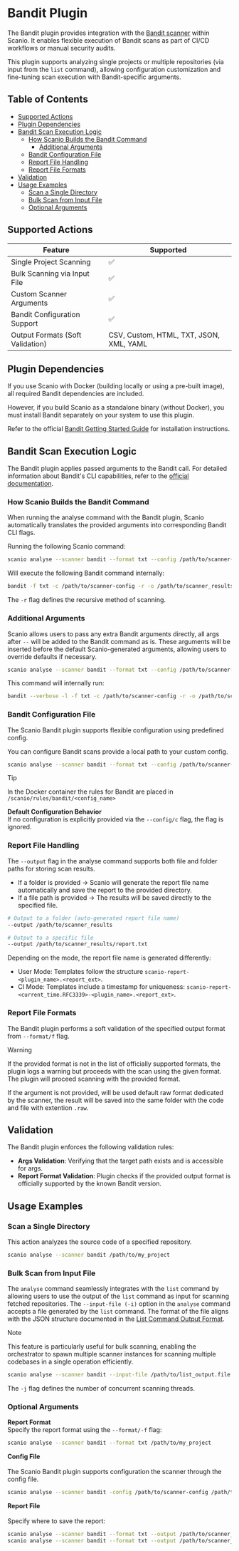 # Bandit Plugin

The Bandit plugin provides integration with the [Bandit scanner](https://github.com/PyCQA/bandit) within Scanio. It enables flexible execution of Bandit scans as part of CI/CD workflows or manual security audits.

This plugin supports analyzing single projects or multiple repositories (via input from the `list` command), allowing configuration customization and fine-tuning scan execution with Bandit-specific arguments.

## Table of Contents
- [Supported Actions](#supported-actions)
- [Plugin Dependencies](#plugin-dependencies)
- [Bandit Scan Execution Logic](#bandit-scan-execution-logic)
  - [How Scanio Builds the Bandit Command](#how-scanio-builds-the-bandit-command)
    - [Additional Arguments](#additional-arguments)  
  - [Bandit Configuration File](#bandit-configuration-file)
  - [Report File Handling](#report-file-handling)
  - [Report File Formats](#report-file-formats)
- [Validation](#validation)
- [Usage Examples](#usage-examples)
  - [Scan a Single Directory](#scan-a-single-directory)
  - [Bulk Scan from Input File](#bulk-scan-from-input-file)
  - [Optional Arguments](#optional-arguments)


## Supported Actions
| Feature                         | Supported                          |
|--------------------------------|-------------------------------------|
| Single Project Scanning        | ✅                                  |
| Bulk Scanning via Input File   | ✅                                  |
| Custom Scanner Arguments       | ✅                                  |
| Bandit Configuration Support   | ✅                                  |
| Output Formats (Soft Validation) | CSV, Custom, HTML, TXT, JSON, XML, YAML |


## Plugin Dependencies
If you use Scanio with Docker (building locally or using a pre-built image), all required Bandit dependencies are included.

However, if you build Scanio as a standalone binary (without Docker), you must install Bandit separately on your system to use this plugin.

Refer to the official [Bandit Getting Started Guide](https://bandit.readthedocs.io/en/latest/start.html) for installation instructions.

## Bandit Scan Execution Logic
The Bandit plugin applies passed arguments to the Bandit call. For detailed information about Bandit's CLI capabilities, refer to the [official documentation](https://bandit.readthedocs.io/en/latest/start.html#usage).

### How Scanio Builds the Bandit Command
When running the analyse command with the Bandit plugin, Scanio automatically translates the provided arguments into corresponding Bandit CLI flags.

Running the following Scanio command:
```bash
scanio analyse --scanner bandit --format txt --config /path/to/scanner-config --output /path/to/scanner_results /path/to/my_project
```
Will execute the following Bandit command internally:
```bash
bandit -f txt -c /path/to/scanner-config -r -o /path/to/scanner_results /path/to/my_project
```

The `-r` flag defines the recursive method of scanning. 

### Additional Arguments 
Scanio allows users to pass any extra Bandit arguments directly, all args after `--` will be added to the Bandit command as is. These arguments will be inserted before the default Scanio-generated arguments, allowing users to override defaults if necessary.
```bash
scanio analyse --scanner bandit --format txt --config /path/to/scanner-config --output /path/to/scanner_results /path/to/my_project -- --verbose -l
```

This command will internally run:
```bash
bandit --verbose -l -f txt -c /path/to/scanner-config -r -o /path/to/scanner_results /path/to/my_project
```

### Bandit Configuration File

The Scanio Bandit plugin supports flexible configuration using predefined config.

You can configure Bandit scans provide a local path to your custom config.
```bash
scanio analyse --scanner bandit --format txt --config /path/to/scanner-config --output /path/to/scanner_results /path/to/my_project
```
> [!TIP]
> In the Docker container the rules for Bandit are placed in `/scanio/rules/bandit/<config_name>`

**Default Configuration Behavior**<br>
If no configuration is explicitly provided via the `--config/c` flag, the flag is ignored.

### Report File Handling
The `--output` flag in the analyse command supports both file and folder paths for storing scan results.

- If a folder is provided → Scanio will generate the report file name automatically and save the report to the provided directory.
- If a file path is provided → The results will be saved directly to the specified file.

```bash
# Output to a folder (auto-generated report file name)
--output /path/to/scanner_results

# Output to a specific file
--output /path/to/scanner_results/report.txt
```

Depending on the mode, the report file name is generated differently:
- User Mode: Templates follow the structure `scanio-report-<plugin_name>.<report_ext>`.
- CI Mode: Templates include a timestamp for uniqueness: `scanio-report-<current_time.RFC3339>-<plugin_name>.<report_ext>`.

### Report File Formats
The Bandit plugin performs a soft validation of the specified output format from `--format/f` flag.

> [!WARNING]
> If the provided format is not in the list of officially supported formats, the plugin logs a warning but proceeds with the scan using the given format. The plugin will proceed scanning with the provided format.

If the argument is not provided, will be used default raw format dedicated by the scanner, the result will be saved into the same folder with the code and file with extention `.raw`.

## Validation
The Bandit plugin enforces the following validation rules:
- **Args Validation**: Verifying that the target path exists and is accessible for args.
- **Report Format Validation**: Plugin checks if the provided output format is officially supported by the known Bandit version.

## Usage Examples

### Scan a Single Directory
This action analyzes the source code of a specified repository.
```bash
scanio analyse --scanner bandit /path/to/my_project
```

### Bulk Scan from Input File
The `analyse` command seamlessly integrates with the `list` command by allowing users to use the output of the `list` command as input for scanning fetched repositories. The `--input-file (-i)` option in the `analyse` command accepts a file generated by the `list` command. The format of the file aligns with the JSON structure documented in the [List Command Output Format](cmd-list.md#command-output-format).

> [!NOTE]  
> This feature is particularly useful for bulk scanning, enabling the orchestrator to spawn multiple scanner instances for scanning multiple codebases in a single operation efficiently.

```bash
scanio analyse --scanner bandit --input-file /path/to/list_output.file -j 5 /path/to/my_project
```

The `-j` flag defines the number of concurrent scanning threads.

### Optional Arguments

**Report Format**<br> 
Specify the report format using the `--format/-f` flag:
```bash
scanio analyse --scanner bandit --format txt /path/to/my_project
```

**Config File**<br>  
The Scanio Bandit plugin supports configuration the scanner through the config file.

```bash
scanio analyse --scanner bandit -config /path/to/scanner-config /path/to/my_project
```

**Report File**<br>  
Specify where to save the report:
```bash
scanio analyse --scanner bandit --format txt --output /path/to/scanner_results /path/to/my_project # File name auto-generated
scanio analyse --scanner bandit --format txt --output /path/to/scanner_results.txt /path/to/my_project  # Results saved to the specified file
```



